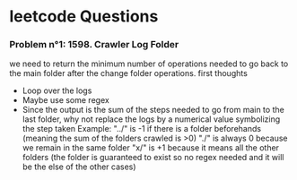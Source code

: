 # leetcode Questions
### Problem n°1: 1598. Crawler Log Folder
we need to return the minimum number of operations needed to go back to the main folder after the change folder operations.
first thoughts
* Loop over the logs
* Maybe use some regex
* Since the output is the sum of the steps needed to go from main to the last folder, why not replace the logs by a numerical value symbolizing the step taken
  Example: "../" is -1 if there is a folder beforehands (meaning the sum of the folders crawled is >0)
           "./" is always 0 because we remain in the same folder
           "x/" is +1 because it means all the other folders (the folder is guaranteed to exist so no regex needed and it will be the else of the other cases)


  
